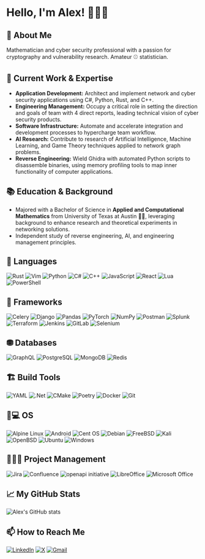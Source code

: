 
# Hello, I'm Alex! 🙋🏻‍♂️

## 🚀 About Me

Mathematician and cyber security professional with a passion for cryptography and vulnerability research. Amateur ⚾ statistician.

## 💼 Current Work & Expertise

- **Application Development:** Architect and implement network and cyber security applications using C#, Python, Rust, and C++.
- **Engineering Management:** Occupy a critical role in setting the direction and goals of team with 4 direct reports, leading technical vision of cyber security products.
- **Software Infrastructure:** Automate and accelerate integration and development processes to hypercharge team workflow.
- **AI Research:** Contribute to research of Artificial Intelligence, Machine Learning, and Game Theory techniques applied to network graph problems.
- **Reverse Engineering:** Wield Ghidra with automated Python scripts to disassemble binaries, using memory profiling tools to map inner functionality of computer applications.

## 📚 Education & Background

- Majored with a Bachelor of Science in **Applied and Computational Mathematics** from University of Texas at Austin 🤘🐂, leveraging background to enhance research and theoretical experiments in networking solutions.
- Independent study of reverse engineering, AI, and engineering management principles.

## 📜 Languages

![Rust](https://img.shields.io/badge/rust-%23000000.svg?style=for-the-badge&logo=rust&logoColor=white)
![Vim](https://img.shields.io/badge/VIM-%2311AB00.svg?style=for-the-badge&logo=vim&logoColor=white)
![Python](https://img.shields.io/badge/python-3670A0?style=for-the-badge&logo=python&logoColor=ffdd54)
![C#](https://img.shields.io/badge/c%23-%23239120.svg?style=for-the-badge&logo=csharp&logoColor=white)
![C++](https://img.shields.io/badge/c++-%2300599C.svg?style=for-the-badge&logo=c%2B%2B&logoColor=white)
![JavaScript](https://img.shields.io/badge/-JavaScript-000?&logo=JavaScript)
![React](https://img.shields.io/badge/-React-000?&logo=React)
![Lua](https://img.shields.io/badge/lua-%232C2D72.svg?style=for-the-badge&logo=lua&logoColor=white)
![PowerShell](https://img.shields.io/badge/PowerShell-%235391FE.svg?style=for-the-badge&logo=powershell&logoColor=white)

## 🧩 Frameworks

![Celery](https://img.shields.io/badge/celery-%23a9cc54.svg?style=for-the-badge&logo=celery&logoColor=ddf4a4)
![Django](https://img.shields.io/badge/django-%23092E20.svg?style=for-the-badge&logo=django&logoColor=white)
![Pandas](https://img.shields.io/badge/pandas-%23150458.svg?style=for-the-badge&logo=pandas&logoColor=white)
![PyTorch](https://img.shields.io/badge/PyTorch-%23EE4C2C.svg?style=for-the-badge&logo=PyTorch&logoColor=white)
![NumPy](https://img.shields.io/badge/numpy-%23013243.svg?style=for-the-badge&logo=numpy&logoColor=white)
![Postman](https://img.shields.io/badge/Postman-FF6C37?style=for-the-badge&logo=postman&logoColor=white)
![Splunk](https://img.shields.io/badge/splunk-%23000000.svg?style=for-the-badge&logo=splunk&logoColor=white)
![Terraform](https://img.shields.io/badge/terraform-%235835CC.svg?style=for-the-badge&logo=terraform&logoColor=white)
![Jenkins](https://img.shields.io/badge/jenkins-%232C5263.svg?style=for-the-badge&logo=jenkins&logoColor=white)
![GitLab](https://img.shields.io/badge/gitlab-%23181717.svg?style=for-the-badge&logo=gitlab&logoColor=white)
![Selenium](https://img.shields.io/badge/-selenium-%43B02A?style=for-the-badge&logo=selenium&logoColor=white)

## ⛃ Databases

![GraphQL](https://img.shields.io/badge/-GraphQL-E10098?style=for-the-badge&logo=graphql&logoColor=white)
![PostgreSQL](https://img.shields.io/badge/-PostgreSQL-000?&logo=PostgreSQL)
![MongoDB](https://img.shields.io/badge/MongoDB-%234ea94b.svg?style=for-the-badge&logo=mongodb&logoColor=white)
![Redis](https://img.shields.io/badge/redis-%23DD0031.svg?style=for-the-badge&logo=redis&logoColor=white)

## 🏗️ Build Tools

![YAML](https://img.shields.io/badge/yaml-%23ffffff.svg?style=for-the-badge&logo=yaml&logoColor=151515)
![.Net](https://img.shields.io/badge/.NET-5C2D91?style=for-the-badge&logo=.net&logoColor=white)
![CMake](https://img.shields.io/badge/CMake-%23008FBA.svg?style=for-the-badge&logo=cmake&logoColor=white)
![Poetry](https://img.shields.io/badge/Poetry-%233B82F6.svg?style=for-the-badge&logo=poetry&logoColor=0B3D8D)
![Docker](https://img.shields.io/badge/-Docker-000?&logo=Docker)
![Git](https://img.shields.io/badge/git-%23F05033.svg?style=for-the-badge&logo=git&logoColor=white)

## 🐧💻 OS

![Alpine Linux](https://img.shields.io/badge/Alpine_Linux-%230D597F.svg?style=for-the-badge&logo=alpine-linux&logoColor=white)
![Android](https://img.shields.io/badge/Android-3DDC84?style=for-the-badge&logo=android&logoColor=white)
![Cent OS](https://img.shields.io/badge/cent%20os-002260?style=for-the-badge&logo=centos&logoColor=F0F0F0)
![Debian](https://img.shields.io/badge/Debian-D70A53?style=for-the-badge&logo=debian&logoColor=white)
![FreeBSD](https://img.shields.io/badge/-FreeBSD-%23870000?style=for-the-badge&logo=freebsd&logoColor=white)
![Kali](https://img.shields.io/badge/Kali-268BEE?style=for-the-badge&logo=kalilinux&logoColor=white)
![OpenBSD](https://img.shields.io/badge/-OpenBSD-%23FCC771?style=for-the-badge&logo=openbsd&logoColor=black)
![Ubuntu](https://img.shields.io/badge/Ubuntu-E95420?style=for-the-badge&logo=ubuntu&logoColor=white)
![Windows](https://img.shields.io/badge/Windows-0078D6?style=for-the-badge&logo=windows&logoColor=white)

## 👨🏻‍💻 Project Management

![Jira](https://img.shields.io/badge/jira-%230A0FFF.svg?style=for-the-badge&logo=jira&logoColor=white)
![Confluence](https://img.shields.io/badge/confluence-%23172BF4.svg?style=for-the-badge&logo=confluence&logoColor=white)
![openapi initiative](https://img.shields.io/badge/openapiinitiative-%23000000.svg?style=for-the-badge&logo=openapiinitiative&logoColor=white)
![LibreOffice](https://img.shields.io/badge/LibreOffice-%2318A303?style=for-the-badge&logo=LibreOffice&logoColor=white)
![Microsoft Office](https://img.shields.io/badge/Microsoft_Office-D83B01?style=for-the-badge&logo=microsoft-office&logoColor=white)

## 📈 My GitHub Stats

![Alex's GitHub stats](https://github-readme-stats.vercel.app/api?username=athola&show_icons=true&theme=default)

## 📫 How to Reach Me

[![LinkedIn](https://img.shields.io/badge/linkedin-%230077B5.svg?style=for-the-badge&logo=linkedin&logoColor=white)](https://www.linkedin.com/in/alexthola/)
[![X](https://img.shields.io/badge/X-%23000000.svg?style=for-the-badge&logo=X&logoColor=white)](https://x.com/alexthola)
[![Gmail](https://img.shields.io/badge/Gmail-D14836?style=for-the-badge&logo=gmail&logoColor=white)](mailto:alexthola@gmail.com)
